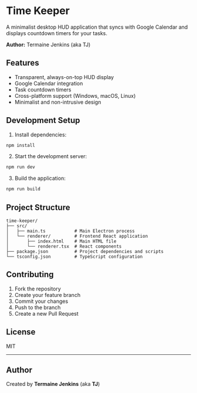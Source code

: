 # Time Keeper

A minimalist desktop HUD application that syncs with Google Calendar and displays countdown timers for your tasks.

**Author:** Termaine Jenkins (aka TJ)

## Features

- Transparent, always-on-top HUD display
- Google Calendar integration
- Task countdown timers
- Cross-platform support (Windows, macOS, Linux)
- Minimalist and non-intrusive design

## Development Setup

1. Install dependencies:
```bash
npm install
```

2. Start the development server:
```bash
npm run dev
```

3. Build the application:
```bash
npm run build
```

## Project Structure

```
time-keeper/
├── src/
│   ├── main.ts           # Main Electron process
│   └── renderer/         # Frontend React application
│       ├── index.html    # Main HTML file
│       └── renderer.tsx  # React components
├── package.json          # Project dependencies and scripts
└── tsconfig.json         # TypeScript configuration
```

## Contributing

1. Fork the repository
2. Create your feature branch
3. Commit your changes
4. Push to the branch
5. Create a new Pull Request

## License

MIT

---

## Author

Created by **Termaine Jenkins** (aka **TJ**) 